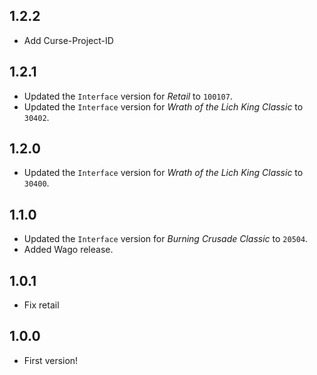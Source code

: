 ## 1.2.2

- Add Curse-Project-ID

## 1.2.1

- Updated the `Interface` version for _Retail_ to `100107`.
- Updated the `Interface` version for _Wrath of the Lich King Classic_ to `30402`.

## 1.2.0

- Updated the `Interface` version for _Wrath of the Lich King Classic_ to `30400`.

## 1.1.0

- Updated the `Interface` version for _Burning Crusade Classic_ to `20504`.
- Added Wago release.

## 1.0.1

- Fix retail

## 1.0.0

- First version!
